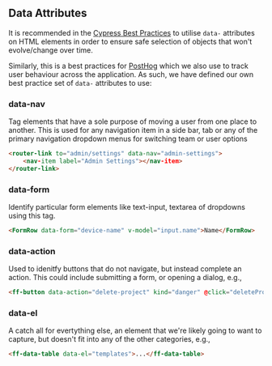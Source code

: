 ## Data Attributes

It is recommended in the [Cypress Best Practices](https://docs.cypress.io/guides/references/best-practices#Selecting-Elements) to utilise `data-` attributes on HTML elements in order to ensure safe selection of objects that won't evolve/change over time.

Similarly, this is a best practices for [PostHog](https://posthog.com/) which we also use to track user behaviour across the application. As such, we have defined our own best practice set of `data-` attributes to use:

### data-nav

Tag elements that have a sole purpose of moving a user from one place to another. This is used for any navigation item in a side bar, tab or any of the primary navigation dropdown menus for switching team or user options

```html
<router-link to="admin/settings" data-nav="admin-settings">
    <nav-item label="Admin Settings"></nav-item>
</router-link>
```

### data-form

Identify particular form elements like text-input, textarea of dropdowns using this tag.

```html
<FormRow data-form="device-name" v-model="input.name">Name</FormRow>
```

### data-action
Used to idenitfy buttons that do not navigate, but instead complete an action. This could include submitting a form, or opening a dialog, e.g.,

```html
<ff-button data-action="delete-project" kind="danger" @click="deleteProject()"></ff-button>
```  

### data-el
A catch all for evertything else, an element that we're likely going to want to capture, but doesn't fit into any of the other categories, e.g.,

```html
<ff-data-table data-el="templates">...</ff-data-table>
```